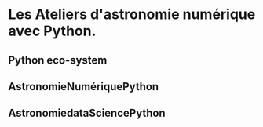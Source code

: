 # Les Ateliers d'astronomie numérique avec Python.
## Python eco-system
## AstronomieNumériquePython
## AstronomiedataSciencePython
